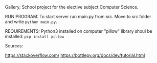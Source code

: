 Gallery; School project for the elective subject Computer Science.

RUN PROGRAM: To start server run main.py from src. Move to src folder and write `python main.py`.


REQUIREMENTS:
Python3 installed on computer
"pillow" library shoul be installed: `pip install pillow`


Sources:

https://stackoverflow.com/
https://bottlepy.org/docs/dev/tutorial.html